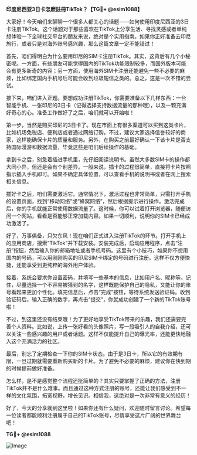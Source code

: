 **印度尼西亚3日卡怎麽註冊TikTok？【TG💪+ @esim1088】**

大家好！今天咱们来聊聊一个很多人都关心的话题——如何使用印度尼西亚的3日卡注册TikTok。这个话题对于那些喜欢在TikTok上分享生活、寻找灵感或者单纯想体验一下全球社交平台的朋友来说，绝对是个实用指南。如果你正好准备去印尼旅行，或者只是对海外账号感兴趣，那么这篇文章一定不能错过！

首先，咱们得明白为什么要用印尼的SIM卡注册TikTok。其实，这背后有几个小秘密呢。一方面，有些朋友可能觉得国内的TikTok功能限制较多，而国外版本可能会有更多新奇的内容；另一方面，使用海外SIM卡注册还能避免一些不必要的麻烦，比如绑定国内手机号后可能会收到垃圾短信之类的。总之，这是一次不错的尝试。

接下来，咱们进入正题。要想成功注册TikTok，你需要准备以下几样东西：一台智能手机、一张印尼的3日卡（记得选择支持数据流量的那种哦），以及一颗充满好奇心的心。准备工作做好了之后，咱们就可以开始啦！

第一步，当然是购买印尼的3日卡了。现在市面上有很多渠道可以买到这类卡片，比如机场免税店、便利店或者通过网络订购。不过，建议大家选择信誉较好的商家，这样能确保卡片的质量和服务。另外，在购买之前最好确认一下该卡片是否支持国际漫游和数据流量，毕竟这些是咱们后续操作的基础。

拿到卡之后，别急着插进手机里，先仔细阅读说明书。虽然大多数SIM卡的操作都大同小异，但还是会有个别差异。一般来说，插卡的过程很简单，直接将卡片按照指示插入手机即可。如果不确定具体位置，可以查看手机的说明书或者在网上搜索相关信息。

插好卡之后，咱们需要激活它。通常情况下，激活过程也非常简单，只需打开手机的设置页面，找到“移动网络”或“蜂窝网络”，然后根据提示进行操作。激活完成后，你的手机就能正常使用数据流量了。这时候，你可以试着打开浏览器，随便访问一个网站，看看是否能够正常加载内容。如果一切顺利，说明你的SIM卡已经成功激活了。

好了，万事俱备，只欠东风！现在咱们正式进入注册TikTok的环节。打开手机上的应用商店，搜索“TikTok”并下载安装。安装完成后，启动应用程序，点击“注册”按钮，然后输入你的邮箱地址或者手机号码。这里有个小技巧，如果你不想用国内的号码，可以用刚刚购买的印尼SIM卡绑定的号码进行注册。这样不仅方便快捷，还能享受到更纯粹的海外用户体验。

接着，系统会要求你设置密码，并填写一些基本的信息，比如用户名、昵称等。记住，尽量选择一个不容易被猜到的名字，这样既能保护自己的隐私，又能让你的账号看起来更加个性化。填完信息后，点击“完成”按钮，等待系统发送验证码。收到验证码后，输入正确的数字，再点击“提交”，你就成功创建了一个新的TikTok账号啦！

不过，到这里还没有结束哦！为了更好地享受TikTok带来的乐趣，我们还需要完善个人资料。比如说，上传一张好看的头像照片，写一段吸引人的自我介绍，还可以关注一些感兴趣的用户或者话题。这样不仅能提升自己的曝光率，还能更快地融入这个充满活力的社区。

最后，别忘了定期检查一下你的SIM卡状态。由于是3日卡，所以它的有效期有限，一旦过期就需要重新购买新的卡片。为了避免不必要的麻烦，建议你在快到期的时候提前做好准备。

怎么样，是不是感觉整个流程还挺简单的？其实只要掌握了正确的方法，注册TikTok并不是什么难事。而且通过这种方式注册的账号，还能让我们感受到不一样的文化氛围，拓宽视野，增长见识。相信我，这绝对是一次非常有意义的经历！

好了，今天的分享就到这里啦！如果你还有什么疑问，欢迎随时留言讨论。希望每一位读者都能顺利注册属于自己的TikTok账号，尽情享受这片广阔的世界舞台吧！

**TG💪+ @esim1088**

![Image](https://i.postimg.cc/4NQfJmqS/Snipaste-2025-05-13-00-14-12.png)